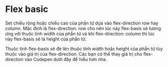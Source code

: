 # Flex basic

Set chiều rộng hoặc chiều cao của phần tử dựa vào flex-direction row hay column. Mặc định là flex-direction: row cho nên lúc này flex-basis sẽ tương ứng với thuộc tính width của phần tử và khi flex-direction: column thì lúc này flex-basis sẽ là height của phần tử.

Thuộc tính flex-basis sẽ đè lên thuộc tính width hoặc height của phần tử tùy thuộc vào giá trị của flex-direction. Các bạn có thể thay giá trị cho flex-direction vào Codepen dưới đây để hiểu hơn nha.